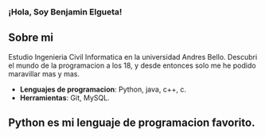 ### ¡Hola, Soy Benjamin Elgueta!

## Sobre mi
Estudio Ingenieria Civil Informatica en la universidad Andres Bello.
Descubri el mundo de la programacion a los 18, y desde entonces solo me he podido maravillar mas y mas.

- **Lenguajes de programacion**: Python, java, c++, c.
- **Herramientas**: Git, MySQL.

## **Python** es mi lenguaje de programacion favorito.

<!--
**benjotenks/benjotenks** is a ✨ _special_ ✨ repository because its `README.md` (this file) appears on your GitHub profile.

Here are some ideas to get you started:

- 🔭 I’m currently working on ...
- 🌱 I’m currently learning ...
- 👯 I’m looking to collaborate on ...
- 🤔 I’m looking for help with ...
- 💬 Ask me about ...
- 📫 How to reach me: ...
- 😄 Pronouns: ...
- ⚡ Fun fact: ...
-->
